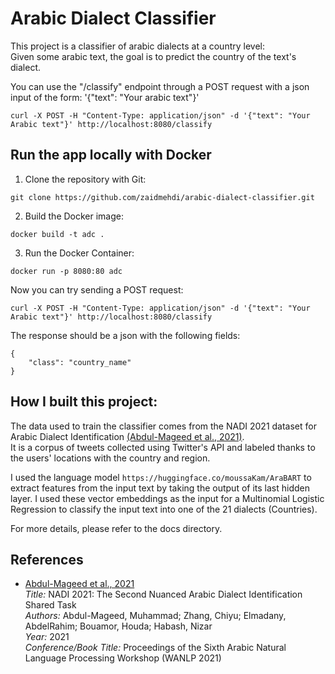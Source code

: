 # Arabic Dialect Classifier
This project is a classifier of arabic dialects at a country level:  
Given some arabic text, the goal is to predict the country of the text's dialect.  
  
You can use the "/classify" endpoint through a POST request with a json input of the form: '{"text": "Your arabic text"}'  
```
curl -X POST -H "Content-Type: application/json" -d '{"text": "Your Arabic text"}' http://localhost:8080/classify
```

## Run the app locally with Docker
1. Clone the repository with Git:  
```
git clone https://github.com/zaidmehdi/arabic-dialect-classifier.git
```
2. Build the Docker image:  
```
docker build -t adc .
```
3. Run the Docker Container:
```
docker run -p 8080:80 adc
```

Now you can try sending a POST request:
```
curl -X POST -H "Content-Type: application/json" -d '{"text": "Your Arabic text"}' http://localhost:8080/classify
```  
The response should be a json with the following fields:
```
{
    "class": "country_name"
}
```

## How I built this project:
The data used to train the classifier comes from the NADI 2021 dataset for Arabic Dialect Identification [(Abdul-Mageed et al., 2021)](#cite-mageed-2021).  
It is a corpus of tweets collected using Twitter's API and labeled thanks to the users' locations with the country and region.  

I used the language model `https://huggingface.co/moussaKam/AraBART` to extract features from the input text by taking the output of its last hidden layer. I used these vector embeddings as the input for a Multinomial Logistic Regression to classify the input text into one of the 21 dialects (Countries).

For more details, please refer to the docs directory.

## References
- <a name="cite-mageed-2021"></a>
[Abdul-Mageed et al., 2021](https://arxiv.org/abs/2103.08466)  
*Title:* NADI 2021: The Second Nuanced Arabic Dialect Identification Shared Task  
*Authors:* Abdul-Mageed, Muhammad; Zhang, Chiyu; Elmadany, AbdelRahim; Bouamor, Houda; Habash, Nizar  
*Year:* 2021  
*Conference/Book Title:* Proceedings of the Sixth Arabic Natural Language Processing Workshop (WANLP 2021)
